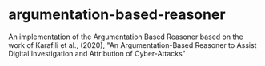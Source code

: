 # argumentation-based-reasoner
An implementation of the Argumentation Based Reasoner based on the work of Karafili et al., (2020), "An Argumentation-Based Reasoner to Assist Digital Investigation and Attribution of Cyber-Attacks"
